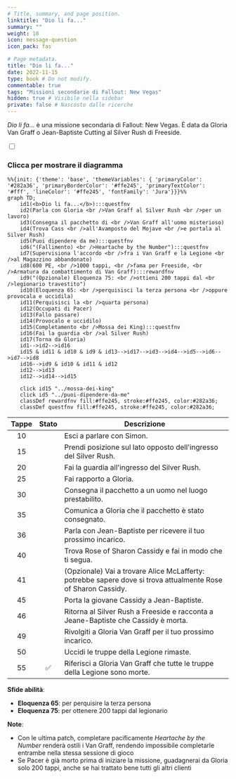 ```yaml
---
# Title, summary, and page position.
linktitle: "Dio li fa..."
summary: ""
weight: 10
icon: message-question
icon_pack: fas

# Page metadata.
title: "Dio li fa..."
date: 2022-11-15
type: book # Do not modify.
commentable: true
tags: "Missioni secondarie di Fallout: New Vegas"
hidden: true # Visibile nella sidebar
private: false # Nascosto dalle ricerche
---
```


<div class="fnv">


*Dio li fa...* è una missione secondaria di Fallout: New Vegas. È data da Gloria Van Graff o Jean-Baptiste Cutting al Silver Rush di Freeside.


<section class="chart-collapse">
<input type="checkbox" name="collapse2" id="handle2">
<h3 class="handle">
<label for="handle2">Clicca per mostrare il diagramma</label>
</h3>
<div class="content">

```mermaid
%%{init: {'theme': 'base', 'themeVariables': { 'primaryColor': '#282a36', 'primaryBorderColor': '#ffe245', 'primaryTextColor': '#fff', 'lineColor': '#ffe245', 'fontFamily': 'Jura'}}}%%
graph TD;
    id1(<b>Dio li fa...</b>):::questfnv
    id2(Parla con Gloria <br />Van Graff al Silver Rush <br />per un lavoro)
    id3(Consegna il pacchetto di <br />Van Graff all'uomo misterioso)
    id4(Trova Cass <br />all'Avamposto del Mojave <br />e portala al Silver Rush)
    id5(Puoi dipendere da me):::questfnv
    id6("(Fallimento) <br />Heartache by the Number"):::questfnv
    id7(Supervisiona l'accordo <br />fra i Van Graff e la Legione <br />al Magazzino abbandonato) 
    id8(600 PE, <br />1000 tappi, <br />fama per Freeside, <br />Armatura da combattimento di Van Graff):::rewardfnv
    id9("(Opzionale) Eloquenza 75: <br />ottieni 200 tappi dal <br />legionario travestito")
    id10(Eloquenza 65: <br />perquisisci la terza persona <br />oppure provocala e uccidila)
    id11(Perquisisci la <br />quarta persona)
    id12(Occupati di Pacer)
    id13(Fallo passare) 
    id14(Provocalo e uccidilo)
    id15(Completamento <br />Mossa dei King):::questfnv
    id16(Fai la guardia <br />al Silver Rush)
    id17(Torna da Gloria)
    id1-->id2-->id16
    id15 & id11 & id10 & id9 & id13-->id17-->id3-->id4-->id5-->id6-->id7-->id8
    id16-->id9 & id10 & id11 & id12
    id12-->id13
    id12-->id14-->id15
    
    click id15 "../mossa-dei-king"
    click id5 "../puoi-dipendere-da-me"
    classDef rewardfnv fill:#ffe245, stroke:#ffe245, color:#282a36;
    classDef questfnv fill:#ffe245, stroke:#ffe245, color:#282a36;
```

</div>
</section>

| Tappe |       Stato        | Descrizione |
|:-----:|:------------------:| ----------- |
|                           10                          |            | Esci a parlare con Simon.                                                                                                                                                   |
|                           15                          |            | Prendi posizione sul lato opposto dell'ingresso del Silver Rush.                                                                                                            |
|                           20                          |            | Fai la guardia all'ingresso del Silver Rush.                                                                                                                                |
|                           25                          |            | Fai rapporto a Gloria.                                                                                                                                                      |
|                           30                          |            | Consegna il pacchetto a un uomo nel luogo prestabilito.                                                                                                                     |
|                           35                          |            | Comunica a Gloria che il pacchetto è stato consegnato.                                                                                                                      |
|                           36                          |            | Parla con Jean-Baptiste per ricevere il tuo prossimo incarico.                                                                                                              |
|                           40                          |            | Trova Rose of Sharon Cassidy e fai in modo che ti segua.                                                                                                                    |
|                           41                          |            | (Opzionale) Vai a trovare Alice McLafferty: potrebbe sapere dove si trova attualmente Rose of Sharon Cassidy.                                                               |
|                           45                          |            | Porta la giovane Cassidy a Jean-Baptiste.                                                                                                                                   |
|                           46                          |            | Ritorna al Silver Rush a Freeside e racconta a Jeane-Baptiste che Cassidy è morta.                                                                                          |
|                           49                          |            | Rivolgiti a Gloria Van Graff per il tuo prossimo incarico.                                                                                                                  |
|                           50                          |            | Uccidi le truppe della Legione rimaste.                                                                                                                                     |
|                           55                          | :white_check_mark: | Riferisci a Gloria Van Graff che tutte le truppe della Legione sono morte.                                                                                                  |



**Sfide abilità**:
- **Eloquenza 65**: per perquisire la terza persona
- **Eloquenza 75**: per ottenere 200 tappi dal legionario




**Note**:
- Con le ultima patch, completare pacificamente *Heartache by the Number* renderà ostili i Van Graff, rendendo impossibile completarle entrambe nella stessa sessione di gioco
- Se Pacer è già morto prima di iniziare la missione, guadagnerai da Gloria solo 200 tappi, anche se hai trattato bene tutti gli altri clienti 


</div>


